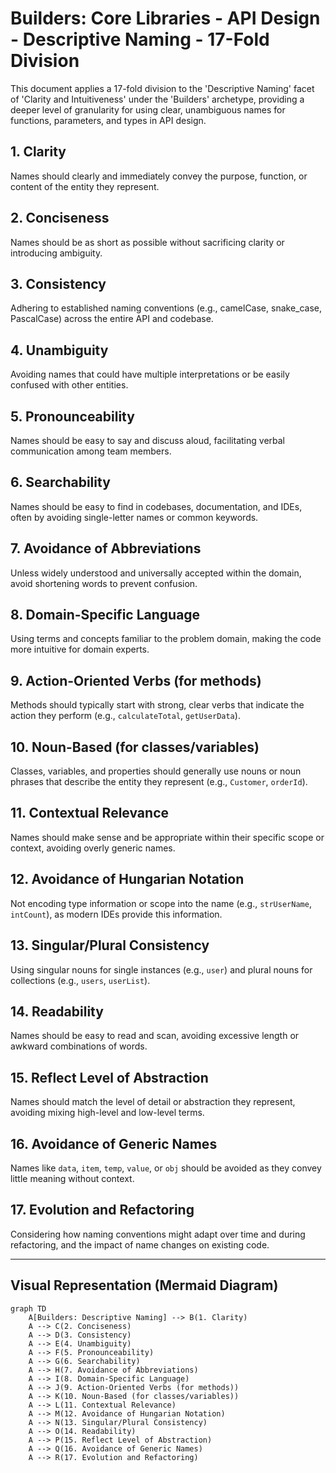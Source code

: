 # Builders: Core Libraries - API Design - Descriptive Naming - 17-Fold Division

This document applies a 17-fold division to the 'Descriptive Naming' facet of 'Clarity and Intuitiveness' under the 'Builders' archetype, providing a deeper level of granularity for using clear, unambiguous names for functions, parameters, and types in API design.

## 1. Clarity

Names should clearly and immediately convey the purpose, function, or content of the entity they represent.

## 2. Conciseness

Names should be as short as possible without sacrificing clarity or introducing ambiguity.

## 3. Consistency

Adhering to established naming conventions (e.g., camelCase, snake_case, PascalCase) across the entire API and codebase.

## 4. Unambiguity

Avoiding names that could have multiple interpretations or be easily confused with other entities.

## 5. Pronounceability

Names should be easy to say and discuss aloud, facilitating verbal communication among team members.

## 6. Searchability

Names should be easy to find in codebases, documentation, and IDEs, often by avoiding single-letter names or common keywords.

## 7. Avoidance of Abbreviations

Unless widely understood and universally accepted within the domain, avoid shortening words to prevent confusion.

## 8. Domain-Specific Language

Using terms and concepts familiar to the problem domain, making the code more intuitive for domain experts.

## 9. Action-Oriented Verbs (for methods)

Methods should typically start with strong, clear verbs that indicate the action they perform (e.g., `calculateTotal`, `getUserData`).

## 10. Noun-Based (for classes/variables)

Classes, variables, and properties should generally use nouns or noun phrases that describe the entity they represent (e.g., `Customer`, `orderId`).

## 11. Contextual Relevance

Names should make sense and be appropriate within their specific scope or context, avoiding overly generic names.

## 12. Avoidance of Hungarian Notation

Not encoding type information or scope into the name (e.g., `strUserName`, `intCount`), as modern IDEs provide this information.

## 13. Singular/Plural Consistency

Using singular nouns for single instances (e.g., `user`) and plural nouns for collections (e.g., `users`, `userList`).

## 14. Readability

Names should be easy to read and scan, avoiding excessive length or awkward combinations of words.

## 15. Reflect Level of Abstraction

Names should match the level of detail or abstraction they represent, avoiding mixing high-level and low-level terms.

## 16. Avoidance of Generic Names

Names like `data`, `item`, `temp`, `value`, or `obj` should be avoided as they convey little meaning without context.

## 17. Evolution and Refactoring

Considering how naming conventions might adapt over time and during refactoring, and the impact of name changes on existing code.

---

## Visual Representation (Mermaid Diagram)

```mermaid
graph TD
    A[Builders: Descriptive Naming] --> B(1. Clarity)
    A --> C(2. Conciseness)
    A --> D(3. Consistency)
    A --> E(4. Unambiguity)
    A --> F(5. Pronounceability)
    A --> G(6. Searchability)
    A --> H(7. Avoidance of Abbreviations)
    A --> I(8. Domain-Specific Language)
    A --> J(9. Action-Oriented Verbs (for methods))
    A --> K(10. Noun-Based (for classes/variables))
    A --> L(11. Contextual Relevance)
    A --> M(12. Avoidance of Hungarian Notation)
    A --> N(13. Singular/Plural Consistency)
    A --> O(14. Readability)
    A --> P(15. Reflect Level of Abstraction)
    A --> Q(16. Avoidance of Generic Names)
    A --> R(17. Evolution and Refactoring)
```
